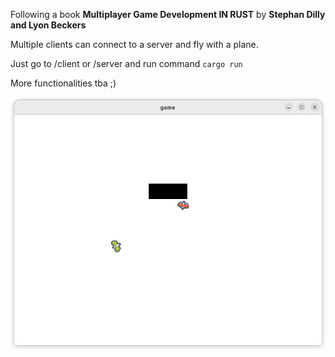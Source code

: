 Following a book <b>Multiplayer Game Development IN RUST</b> by <b>Stephan Dilly and Lyon Beckers</b>

Multiple clients can connect to a server and fly with a plane.

Just go to /client or /server and run command `cargo run`

More functionalities tba ;)




![Alt text](/screen.png?raw=true "screenshot")
